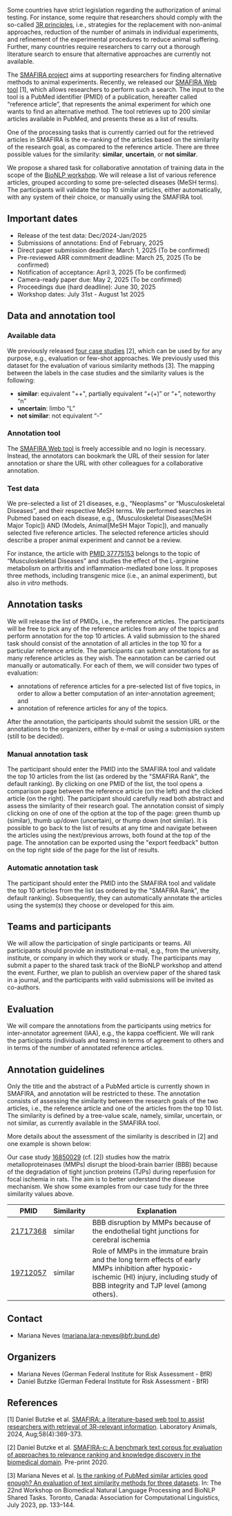 

Some countries have strict legislation regarding the authorization of animal testing. 
For instance,   some require that researchers should comply with the so-called [3R principles](https://caat.jhsph.edu/the-principles-of-humane-experimental-technique/), i.e., strategies for the replacement with non-animal approaches, reduction of the number of animals in individual experiments, and refinement of the experimental procedures to reduce animal suffering. 
Further, many countries require researchers to carry out a thorough literature search to ensure that alternative approaches are currently not available.

The [SMAFIRA project](https://www.bf3r.de/en/smafira___artificial_intelligence_for_finding_alternative_methods-297876.html) aims at supporting researchers for finding alternative methods to animal experiments.
Recently, we released our [SMAFIRA Web tool](https://smafira.bf3r.de/) [1], which allows researchers to perform such a search.
The input to the tool is a PubMed identifier (PMID) of a publication, hereafter called “reference article”, that represents the animal experiment for which one wants to find an alternative method. 
The tool retrieves up to 200 similar articles available in PubMed, and presents these as a list of results. 

One of the processing tasks that is currently carried out for the retrieved articles in SMAFIRA is the re-ranking of the articles based on the similarity of the research goal, as compared to the reference article. 
There are three possible values for the similarity: **similar**, **uncertain**, or **not similar**.

We propose a shared task for collaborative annotation of training data in the scope of the [BioNLP workshop](https://aclweb.org/aclwiki/BioNLP_Workshop).
We will release a list of various reference articles, grouped according to some pre-selected diseases (MeSH terms). 
The participants will validate the top 10 similar articles, either automatically, with any system of their choice, or manually using the SMAFIRA tool.

## Important dates

- Release of the test data: Dec/2024-Jan/2025
- Submissions of annotations: End of February, 2025
- Direct paper submission deadline: March 1, 2025 (To be confirmed)
- Pre-reviewed ARR commitment deadline: March 25, 2025 (To be confirmed)
- Notification of acceptance: April 3, 2025 (To be confirmed)
- Camera-ready paper due: May 2, 2025 (To be confirmed)
- Proceedings due (hard deadline): June 30, 2025
- Workshop dates: July 31st - August 1st 2025

## Data and annotation tool

### Available data
  
We previously released [four case studies](https://github.com/SMAFIRA/c_corpus) [2], which can be used by for any purpose, e.g., evaluation or few-shot approaches. 
We previously used this dataset for the evaluation of various similarity methods [3].
The mapping between the labels in the case studies and the similarity values is the following: 

- **similar**: equivalent "++", partially equivalent “+(+)” or “+”, noteworthy “n”
- **uncertain**: limbo “L”
- **not similar**: not equivalent “-”

### Annotation tool

The [SMAFIRA Web tool](https://smafira.bf3r.de/) is freely accessible and no login is necessary. 
Instead, the annotators can bookmark the URL of their session for later annotation or share the URL with other colleagues for a collaborative annotation.

### Test data

We pre-selected a list of 21 diseases, e.g., “Neoplasms” or “Musculoskeletal Diseases”, and their respective MeSH terms. 
We performed searches in Pubmed based on each disease, e.g., (Musculoskeletal Diseases[MeSH Major Topic]) 
AND (Models, Animal[MeSH Major Topic]), and manually selected five reference articles. 
The selected reference articles should describe a proper animal experiment and cannot be a review. 

For instance, the article with [PMID 37775153](https://pubmed.ncbi.nlm.nih.gov/37775153/) belongs to the topic of “Musculoskeletal Diseases” and studies the effect of the L-arginine metabolism on arthritis and inflammation-mediated bone loss. 
It proposes three methods, including transgenic mice (i.e., an animal experiment), but also *in vitro* methods.

## Annotation tasks

We will release the list of PMIDs, i.e., the reference articles. 
The participants will be free to pick any of the reference articles from any of the topics and perform annotation for the top 10 articles. 
A valid submission to the shared task should consist of the annotation of all articles in the top 10 for a particular reference article. 
The participants can submit annotations for as many reference articles as they wish.
The eannotation can be carried out manually or automatically.
For each of them, we will consider two types of evaluation:

- annotations of reference articles for a pre-selected list of five topics, in order to allow a better computation of an inter-annotation agreement; and 
- annotation of reference articles for any of the topics.
  
After the annotation, the participants should submit the session URL or the annotations to the organizers, either by e-mail or using a submission system (still to be decided).

### Manual annotation task

The participant should enter the PMID into the SMAFIRA tool and validate the top 10 articles from the list (as ordered by the "SMAFIRA Rank", the default ranking). 
By clicking on one PMID of the list, the tool opens a comparison page between the reference article (on the left) and the clicked article (on the right).
The participant should carefully read both abstract and assess the similarity of their research goal.
The annotation consist of simply clicking on one of one of the option at the top of the page: green thumb up (similar), thumb up/down (uncertain), or thump down (not similar).
It is possible to go back to the list of results at any time and navigate between the articles using the next/previous arrows, both found at the top of the page.
The annotation can be exported using the "export feedback" button on the top right side of the page for the list of results.

### Automatic annotation task

The participant should enter the PMID into the SMAFIRA tool and validate the top 10 articles from the list (as ordered by the "SMAFIRA Rank", the default ranking). 
Subsequently, they can automatically annotate the articles using the system(s) they choose or developed for this aim.

## Teams and participants

We will allow the participation of single participants or teams. 
All participants should provide an institutional e-mail, e.g., from the university, institute, or company in which they work or study.
The participants may submit a paper to the shared task track of the BioNLP workshop and attend the event. 
Further, we plan to publish an overview paper of the shared task in a journal, and the participants with valid submissions will be invited as co-authors.

## Evaluation

We will compare the annotations from the participants using metrics for inter-annotator agreement (IAA), e.g., the kappa coefficient. 
We will rank the participants (individuals and teams) in terms of agreement to others and in terms of the number of annotated reference articles. 

## Annotation guidelines

Only the title and the abstract of a PubMed article is currently shown in SMAFIRA, and annotation will be restricted to these. 
The annotation consists of assessing the similarity between the research goals of the two articles, i.e., the reference article and one of the articles from the top 10 list. 
The similarity is defined by a tree-value scale, namely, similar, uncertain, or not similar, as currently available in the SMAFIRA tool. 

More details about the assessment of the similarity is described in [2] and one example is shown below:

Our case study [16850029](https://pubmed.ncbi.nlm.nih.gov/16850029/) (cf. [2]) studies how the matrix metalloproteinases (MMPs) disrupt the blood-brain barrier (BBB) because of the degradation of tight junction proteins (TJPs) during reperfusion for focal ischemia in rats. 
The aim is to better understand the disease mechanism.
We show some examples from our case tudy for the three similarity values above.

|   PMID   | Similarity | Explanation |
| --- | --- | --- |
| [21717368](https://pubmed.ncbi.nlm.nih.gov/21717368/) | similar | BBB disruption by MMPs because of the endothelial tight junctions for cerebral ischemia |
| [19712057](https://pubmed.ncbi.nlm.nih.gov/19712057/)  | similar  | Role of MMPs in the immature brain and the long term effects of early MMPs inhibition after hypoxic-ischemic (HI) injury, including study of BBB integrity and TJP level (among others). |

## Contact

- Mariana Neves (mariana.lara-neves@bfr.bund.de)

## Organizers

- Mariana Neves (German Federal Institute for Risk Assessment - BfR)
- Daniel Butzke (German Federal Institute for Risk Assessment - BfR)
  
## References
  
[1] Daniel Butzke et al. [SMAFIRA: a literature-based web tool to assist researchers with retrieval of 3R-relevant information](https://journals.sagepub.com/doi/full/10.1177/00236772241237608). Laboratory Animals, 2024, Aug;58(4):369-373. 

[2] Daniel Butzke et al. [SMAFIRA-c: A benchmark text corpus for evaluation of approaches to relevance ranking and knowledge discovery in the biomedical domain](https://europepmc.org/article/ppr/ppr121819). Pre-print 2020.
    
[3] Mariana Neves et al. [Is the ranking of PubMed similar articles good enough? An evaluation of text similarity 
    methods for three datasets](https://aclanthology.org/2023.bionlp-1.11/). In: The 22nd Workshop on Biomedical Natural Language Processing and BioNLP Shared Tasks. Toronto, Canada: Association for Computational Linguistics, July 2023, pp. 133–144.



